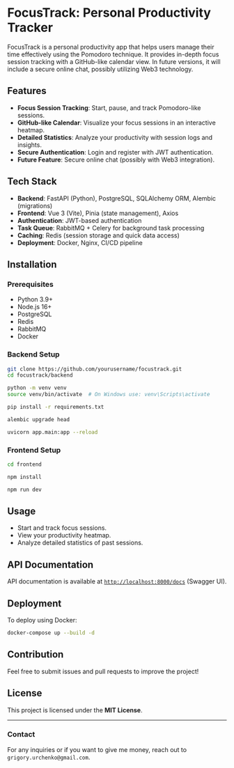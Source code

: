 # FocusTrack: Personal Productivity Tracker

FocusTrack is a personal productivity app that helps users manage their time effectively using the Pomodoro technique. It provides in-depth focus session tracking with a GitHub-like calendar view. In future versions, it will include a secure online chat, possibly utilizing Web3 technology.

## Features
- **Focus Session Tracking**: Start, pause, and track Pomodoro-like sessions.
- **GitHub-like Calendar**: Visualize your focus sessions in an interactive heatmap.
- **Detailed Statistics**: Analyze your productivity with session logs and insights.
- **Secure Authentication**: Login and register with JWT authentication.
- **Future Feature**: Secure online chat (possibly with Web3 integration).

## Tech Stack
- **Backend**: FastAPI (Python), PostgreSQL, SQLAlchemy ORM, Alembic (migrations)
- **Frontend**: Vue 3 (Vite), Pinia (state management), Axios
- **Authentication**: JWT-based authentication
- **Task Queue**: RabbitMQ + Celery for background task processing
- **Caching**: Redis (session storage and quick data access)
- **Deployment**: Docker, Nginx, CI/CD pipeline

## Installation

### Prerequisites
- Python 3.9+
- Node.js 16+
- PostgreSQL
- Redis
- RabbitMQ
- Docker

### Backend Setup
```bash
git clone https://github.com/yourusername/focustrack.git
cd focustrack/backend

python -m venv venv
source venv/bin/activate  # On Windows use: venv\Scripts\activate

pip install -r requirements.txt

alembic upgrade head

uvicorn app.main:app --reload
```

### Frontend Setup
```bash
cd frontend

npm install

npm run dev
```

## Usage
- Start and track focus sessions.
- View your productivity heatmap.
- Analyze detailed statistics of past sessions.

## API Documentation
API documentation is available at [`http://localhost:8000/docs`](http://localhost:8000/docs) (Swagger UI).

## Deployment
To deploy using Docker:
```bash
docker-compose up --build -d
```

## Contribution
Feel free to submit issues and pull requests to improve the project!

## License
This project is licensed under the **MIT License**.

---

### Contact
For any inquiries or if you want to give me money, reach out to `grigory.urchenko@gmail.com`.
